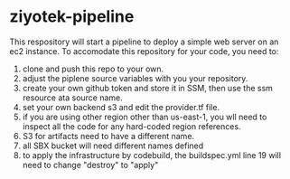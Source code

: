 # ziyotek-pipeline

This respository will start a pipeline to deploy a simple web server on an ec2 instance.
To accomodate this repository for your code, you need to:
1) clone and push this repo to your own.
2) adjust the piplene source variables with you your repository.
3) create your own github token and store it in SSM, then use the ssm resource ata source name.
4) set your own backend s3 and edit the provider.tf file.
5) if you are using other region other than us-east-1, you wll need to inspect all the code for any hard-coded region references.
6) S3 for artifacts need to have a different name.
7) all SBX bucket will need different names defined
8) to apply the infrastructure by codebuild, the buildspec.yml line 19 will need to change "destroy" to "apply"
